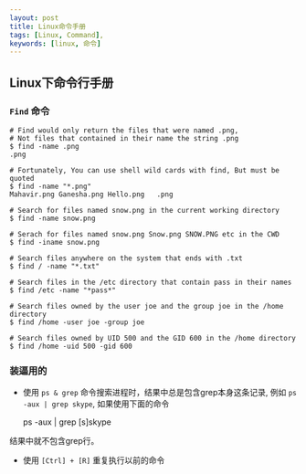 ```yaml
---
layout: post
title: Linux命令手册
tags: [Linux, Command],
keywords: [linux, 命令]
---
```


Linux下命令行手册
------------------


### `Find` 命令

```
# Find would only return the files that were named .png,
# Not files that contained in their name the string .png
$ find -name .png
.png

# Fortunately, You can use shell wild cards with find, But must be quoted
$ find -name "*.png"
Mahavir.png	Ganesha.png	Hello.png	.png

# Search for files named snow.png in the current working directory
$ find -name snow.png

# Serach for files named snow.png Snow.png SNOW.PNG etc in the CWD
$ find -iname snow.png

# Search files anywhere on the system that ends with .txt
$ find / -name "*.txt"

# Search files in the /etc directory that contain pass in their names
$ find /etc -name "*pass*"

# Search files owned by the user joe and the group joe in the /home directory
$ find /home -user joe -group joe

# Search files owned by UID 500 and the GID 600 in the /home directory
$ find /home -uid 500 -gid 600

```

### 装逼用的

- 使用 `ps & grep` 命令搜索进程时，结果中总是包含grep本身这条记录, 例如 `ps -aux | grep skype`, 如果使用下面的命令

    ps -aux | grep [s]skype

结果中就不包含grep行。

- 使用 `[Ctrl] + [R]` 重复执行以前的命令
